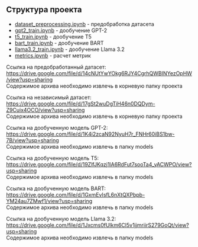 ## Структура проекта

 - [dataset_preprocessing.ipynb](./dataset_preprocessing.ipynb) - предобработка датасета
 - [gpt2_train.ipynb](./gpt2_train.ipynb) - дообучение GPT-2
 - [t5_train.ipynb](./t5_train.ipynb) - дообучение T5
 - [bart_train.ipynb](./bart_train.ipynb) - дообучение BART
 - [llama3.2_train.ipynb](./llama3.2_train.ipynb) - дообучение Llama 3.2
 - [metrics.ipynb](./metrics.ipynb) - расчет метрик

Ссылка на предобработанный датасет:
https://drive.google.com/file/d/14cNUtYwYOkg6RJY4CgrhQWBINYezOpHW/view?usp=sharing  
Содержимое архива необходимо извлечь в корневую папку проекта

Ссылка на независимый датасет:
https://drive.google.com/file/d/17gSt2wuDgTiH46n0DQDym-Z9Cuix4OCO/view?usp=sharing  
Содержимое архива необходимо извлечь в корневую папку проекта

Ссылка на дообученную модель GPT-2:  
https://drive.google.com/file/d/1K4i2zcaN92NyuH7r_FNHr60iBS1bw-7B/view?usp=sharing  
Содержимое архива необходимо извлечь в папку models

Ссылка на дообученную модель T5:  
https://drive.google.com/file/d/19ZlfJKqzj1lA6RdFut7sooTa4_yACWPO/view?usp=sharing  
Содержимое архива необходимо извлечь в папку models

Ссылка на дообученную модель BART:  
https://drive.google.com/file/d/1GxmEvIsfL6nXtQXPbpb-YM24au7ZMwf1/view?usp=sharing  
Содержимое архива необходимо извлечь в папку models

Ссылка на дообученную модель Llama 3.2:  
https://drive.google.com/file/d/1Jxcms0fUlkm6Cl5v1jjmriirS279GoQt/view?usp=sharing  
Содержимое архива необходимо извлечь в папку models